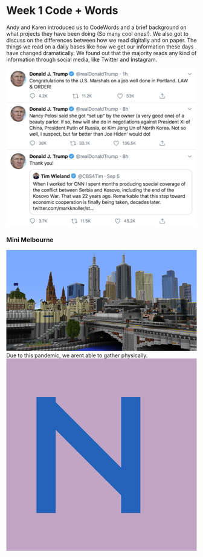 # Week 1 Code + Words
Andy and Karen introduced us to CodeWords and a brief background on what projects they have been doing (So many cool ones!). We also got to discuss on the differences between how we read digitally and on paper. The things we read on a daily bases like how we get our information these days have changed dramatically. We found out that the majority reads any kind of information through social media, like Twitter and Instagram. 

<img src="donaldtrumptweet.JPG" width="600">

### Mini Melbourne
<img src="mindcraftmelbourne.png">
Due to this pandemic, we arent able to gather physically. 








<img src="initial N.JPG" width="600">
